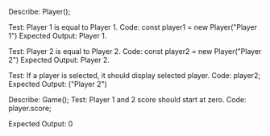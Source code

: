 Describe: Player();

Test: Player 1 is equal to Player 1.
Code: 
const player1 = new Player("Player 1")
Expected Output: Player 1.

Test: Player 2 is equal to Player 2.
Code: 
const player2 = new Player("Player 2")
Expected Output: Player 2.

Test: If a player is selected, it should display selected player.
Code:
player2;
Expected Output: ("Player 2")

Describe: Game();
Test: Player 1 and 2 score should start at zero.
Code: player.score;



Expected Output: 0



<!-- Describe: Game();

Test: Both players start at 0 points. 
Code:  -->





<!-- Game
players
currentplayers
dice value
total score -->
